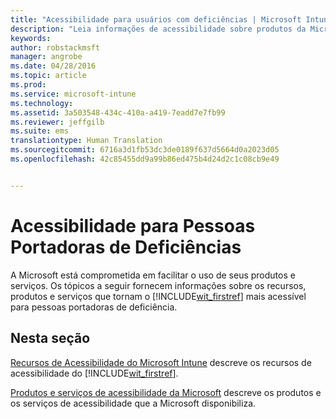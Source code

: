 ```yaml
---
title: "Acessibilidade para usuários com deficiências | Microsoft Intune"
description: "Leia informações de acessibilidade sobre produtos da Microsoft."
keywords: 
author: robstackmsft
manager: angrobe
ms.date: 04/28/2016
ms.topic: article
ms.prod: 
ms.service: microsoft-intune
ms.technology: 
ms.assetid: 3a503548-434c-410a-a419-7eadd7e7fb99
ms.reviewer: jeffgilb
ms.suite: ems
translationtype: Human Translation
ms.sourcegitcommit: 6716a3d1fb53dc3de0189f637d5664d0a2023d05
ms.openlocfilehash: 42c85455dd9a99b86ed475b4d24d2c1c08cb9e49


---
```


# Acessibilidade para Pessoas Portadoras de Deficiências
A Microsoft está comprometida em facilitar o uso de seus produtos e serviços. Os tópicos a seguir fornecem informações sobre os recursos, produtos e serviços que tornam o [!INCLUDE[wit_firstref](./includes/wit_firstref_md.md)] mais acessível para pessoas portadoras de deficiência.

## Nesta seção
[Recursos de Acessibilidade do Microsoft Intune](accessibility-features-of-microsoft-intune.md) descreve os recursos de acessibilidade do [!INCLUDE[wit_firstref](./includes/wit_firstref_md.md)].

[Produtos e serviços de acessibilidade da Microsoft](accessibility-products-and-services-from-microsoft.md) descreve os produtos e os serviços de acessibilidade que a Microsoft disponibiliza.




<!--HONumber=Jul16_HO4-->


